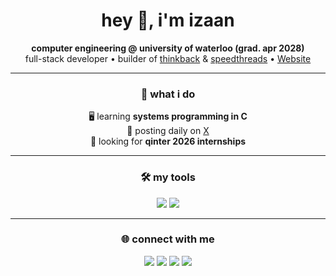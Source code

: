 <h1 align="center">hey 👋, i'm izaan</h1>

<div align="center">
  <b>computer engineering @ university of waterloo (grad. apr 2028)</b><br/>
  full-stack developer • builder of <a href="https://thinkbackai.ca">thinkback</a> & <a href="https://izaanqaiser.github.io/speed-threads/">speedthreads</a> • <a href="https://izaanqaiser.github.io/personal-website/">Website</a>
</div>

---

<div align="center">

### 🚀 what i do  

🖥️ learning **systems programming in C**  
🧵 posting daily on <a href="https://x.com/1zaanq">X</a>  
📌 looking for **qinter 2026 internships**  

</div>

---

<div align="center">

### 🛠️ my tools  

<img src="https://skillicons.dev/icons?i=react,js,ts,python,next,express,nodejs" />
<img src="https://skillicons.dev/icons?i=npm,html,css,c,cpp,cs,git,pip" /><br/>

</div>

---

<div align="center">

### 🌐 connect with me  

<a href="mailto:izaans.email@gmail.com"><img src="https://skillicons.dev/icons?i=gmail" /></a>
<a href="https://www.linkedin.com/in/izaanq/"><img src="https://skillicons.dev/icons?i=linkedin" /></a>
<a href="https://www.instagram.com/izaan.qaiser/"><img src="https://skillicons.dev/icons?i=instagram" /></a>
<a href="https://x.com/1zaanq"><img src="https://skillicons.dev/icons?i=twitter" /></a>

</div>

</div>
